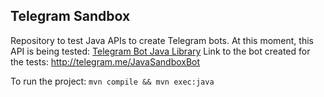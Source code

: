 ## Telegram Sandbox

Repository to test Java APIs to create Telegram bots. At this moment, this API is being tested: [Telegram Bot Java Library](https://github.com/rubenlagus/TelegramBots)
Link to the bot created for the tests: http://telegram.me/JavaSandboxBot

To run the project: ```mvn compile && mvn exec:java```


